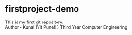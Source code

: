 # firstproject-demo
This is my first git repository.
<br>
Author - Kunal (Vit Pune!!!)
Third Year Computer Engineering
